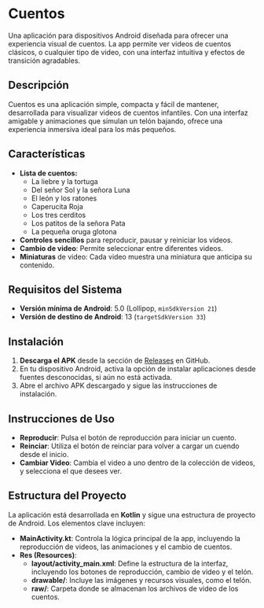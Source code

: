# Cuentos

Una aplicación para dispositivos Android diseñada para ofrecer una experiencia visual de cuentos. La app permite ver videos de cuentos clásicos, o cualquier tipo de video, con una interfaz intuitiva y efectos de transición agradables.

## Descripción
Cuentos es una aplicación simple, compacta y fácil de mantener, desarrollada para visualizar videos de cuentos infantiles. Con una interfaz amigable y animaciones que simulan un telón bajando, ofrece una experiencia inmersiva ideal para los más pequeños.

## Características
- **Lista de cuentos:**
  - La liebre y la tortuga
  - Del señor Sol y la señora Luna
  - El león y los ratones
  - Caperucita Roja
  - Los tres cerditos
  - Los patitos de la señora Pata
  - La pequeña oruga glotona
- **Controles sencillos** para reproducir, pausar y reiniciar los videos.
- **Cambio de video**: Permite seleccionar entre diferentes videos.
- **Miniaturas** de video: Cada video muestra una miniatura que anticipa su contenido.

## Requisitos del Sistema
- **Versión mínima de Android**: 5.0 (Lollipop, `minSdkVersion 21`)
- **Versión de destino de Android**: 13 (`targetSdkVersion 33`)

## Instalación
1. **Descarga el APK** desde la sección de [Releases](https://github.com/0xMoonrise/Cuentos/releases) en GitHub.
2. En tu dispositivo Android, activa la opción de instalar aplicaciones desde fuentes desconocidas, si aún no está activada.
3. Abre el archivo APK descargado y sigue las instrucciones de instalación.

## Instrucciones de Uso
- **Reproducir**: Pulsa el botón de reproducción para iniciar un cuento.
- **Reinciar**: Utiliza el botón de reinciar para volver a cargar un cuendo desde el inicio.
- **Cambiar Video**:  Cambia el video a uno dentro de la colección de videos, y selecciona el que desees ver.

## Estructura del Proyecto
La aplicación está desarrollada en **Kotlin** y sigue una estructura de proyecto de Android. Los elementos clave incluyen:

- **MainActivity.kt**: Controla la lógica principal de la app, incluyendo la reproducción de videos, las animaciones y el cambio de cuentos.
- **Res (Resources)**:
  - **layout/activity_main.xml**: Define la estructura de la interfaz, incluyendo los botones de reproducción, cambio de video y el telón.
  - **drawable/**: Incluye las imágenes y recursos visuales, como el telón.
  - **raw/**: Carpeta donde se almacenan los archivos de video de los cuentos.
  

